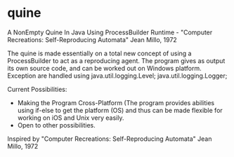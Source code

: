 # quine
A NonEmpty Quine In Java Using ProcessBuilder Runtime - "Computer Recreations: Self-Reproducing Automata" Jean Millo, 1972

The quine is made essentially on a total new concept of using a ProcessBuilder to act as a reproducing agent. The program gives as output its own source code, and can be worked out on Windows platform. Exception are handled using java.util.logging.Level; java.util.logging.Logger;

Current Possibilities:

- Making the Program Cross-Platform (The program provides abilities using if-else to get the platform (OS) and thus can be made flexible for working on iOS and Unix very easily.
- Open to other possibilities.

Inspired by "Computer Recreations: Self-Reproducing Automata" Jean Millo, 1972

